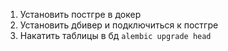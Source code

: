 1. Установить постгре в докер
2. Установить дбивер и подключиться к постгре
3. Накатить таблицы в бд `alembic upgrade head`